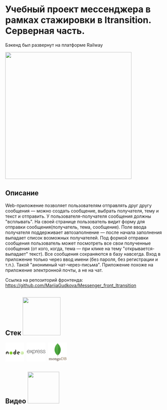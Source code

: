 # Учебный проект мессенджера в рамках стажировки в Itransition. Серверная часть.

Бэкенд был развернут на платформе Railway

<img src="https://media.giphy.com/media/XbBJTYS9hDeUFpTxwU/giphy.gif" width="400" height="400">

## Описание

Web-приложение позволяет пользователям отправлять друг другу сообщения — можно создать сообщение, выбрать получателя, тему и текст и отправить. У пользователя-получателя сообщения должны "всплывать". На своей странице пользователь видит форму для отправки сообщения(получатель, тема, сообщение). Поле ввода получателя поддерживает автозаполнение — после начала заполнения выпадает список возможных получателей. Под формой отправки сообщения пользователь может посмотреть все свои полученные сообщения (от кого, когда, тема — при клике на тему "открывается-выпадает" текст).
Все сообщения сохраняются в базу навсегда.
Вход в приложение только через ввод имени (без пароля, без регистрации и т.п.). Такой "анонимный чат-через-письма".
Приложение похоже на приложение электронной почты, а не на чат.

Ссылка на репозиторий фронтенда: https://github.com/MariiaGudkova/Messenger_front_Itransition

## Стек <img src="https://media.giphy.com/media/wt0cqyJDZDetIDd3ZM/giphy.gif" width="120" height="120">

<img src="https://raw.githubusercontent.com/devicons/devicon/1119b9f84c0290e0f0b38982099a2bd027a48bf1/icons/nodejs/nodejs-original-wordmark.svg" width="60" height="60">&nbsp;
<img src="https://raw.githubusercontent.com/devicons/devicon/1119b9f84c0290e0f0b38982099a2bd027a48bf1/icons/express/express-original-wordmark.svg" width="60" height="60">&nbsp;
<img src="https://raw.githubusercontent.com/devicons/devicon/1119b9f84c0290e0f0b38982099a2bd027a48bf1/icons/mongodb/mongodb-original-wordmark.svg" width="60" height="60">&nbsp;

## Видео <img src="https://media.giphy.com/media/xjzdmTKnRQL0adoFp2/giphy.gif" width="100" height="100">
